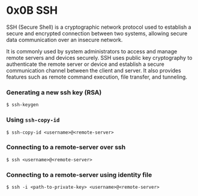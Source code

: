 # 0x0B SSH

SSH (Secure Shell) is a cryptographic network protocol used to
establish a secure and encrypted connection between two systems,
allowing secure data communication over an insecure network.

It is commonly used by system administrators to access and manage
remote servers and devices securely. SSH uses public key cryptography
to authenticate the remote server or device and establish a secure
communication channel between the client and server. It also
provides features such as remote command execution,
file transfer, and tunneling.


### Generating a new ssh key (RSA)

```$ ssh-keygen```


### Using `ssh-copy-id`

```$ ssh-copy-id <username>@<remote-server>```


### Connecting to a remote-server over ssh
```$ ssh <username>@<remote-server>```


### Connecting to a remote-server using identity file
```$ ssh -i <path-to-private-key> <username>@<remote-server>```
